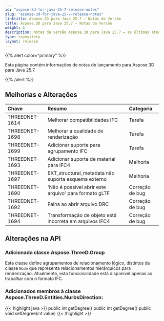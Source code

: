 ```yaml
---
id: "aspose-3d-for-java-25-7-release-notes"
slug: "aspose-3d-for-java-25-7-release-notes"
linktitle: Aspose.3D para Java 25.7 – Notas da Versão
title: Aspose.3D para Java 25.7 – Notas da Versão
weight: 6
description: Notas da versão Aspose.3D para Java 25.7 – as últimas atualizações e correções.
type: repository
layout: release
---
```


{{% alert color="primary" %}}

Esta página contém informações de notas de lançamento para Aspose.3D para Java 25.7.

{{% /alert %}}
## **Melhorias e Alterações**
|**Chave**|**Resumo**|**Categoria**|
| :- | :- | :- |
| THREEDNET-1614 | Melhorar compatibilidades IFC | Tarefa |
| THREEDNET-1698 | Melhorar a qualidade de renderização | Tarefa |
| THREEDNET-1699 | Adicionar suporte para agrupamento IFC | Tarefa |
| THREEDNET-1693 | Adicionar suporte de material para IFC4 | Melhoria |
| THREEDNET-1697 | EXT_structural_metadata não suporta esquema externo | Melhoria |
| THREEDNET-1690 |  'Não é possível abrir este arquivo' para formato gLTF | Correção de bug |
| THREEDNET-1692 | Falha ao abrir arquivo DRC | Correção de bug |
| THREEDNET-1694 | Transformação de objeto está incorreta em arquivos IFC4 | Correção de bug |

## Alterações na API ##

### Adicionada classe **Aspose.ThreeD.Group**

Esta classe define agrupamentos de relacionamento lógico, distintos da classe `Node` que representa relacionamentos hierárquicos para renderização. Atualmente, esta funcionalidade está disponível apenas ao trabalhar com o formato IFC.

### Adicionados membros à classe **Aspose.ThreeD.Entities.NurbsDirection**:

{{< highlight java >}}
        public int getDegree()
        public int getDegree()
	public void setDegree(int value)
{{< /highlight >}}